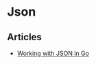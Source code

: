 # Json

## Articles
- [Working with JSON in Go](https://medium.com/rungo/working-with-json-in-go-7e3a37c5a07b)